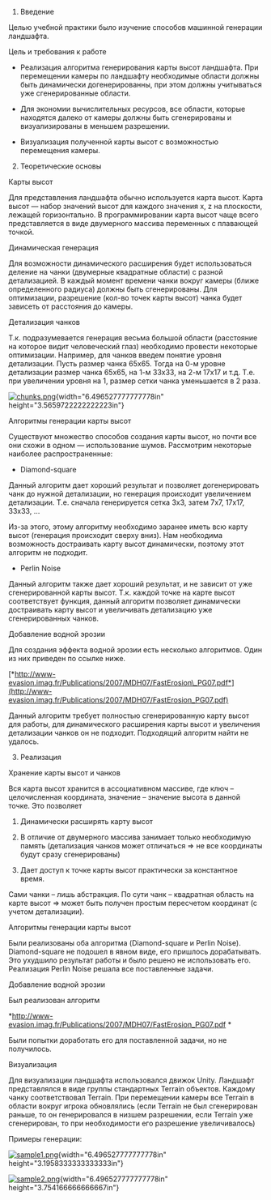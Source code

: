 1.  Введение

Целью учебной практики было изучение способов машинной генерации
ландшафта.

Цель и требования к работе

-   Реализация алгоритма генерирования карты высот ландшафта. При
    перемещении камеры по ландшафту необходимые области должны быть
    динамически догенерированны, при этом должны учитываться уже
    сгенерированные области.

-   Для экономии вычислительных ресурсов, все области, которые находятся
    далеко от камеры должны быть сгенерированы и визуализированы в
    меньшем разрешении.

-   Визуализация полученной карты высот с возможностью
    перемещения камеры.

2.  Теоретические основы

Карты высот

Для представления ландшафта обычно используется карта высот. Карта высот
— набор значений высот для каждого значения x, z на плоскости, лежащей
горизонтально. В программировании карта высот чаще всего представляется
в виде двумерного массива переменных с плавающей точкой.

Динамическая генерация

Для возможности динамического расширения будет использоваться деление на
чанки (двумерные квадратные области) с разной детализацией. В каждый
момент времени чанки вокруг камеры (ближе определенного радиуса) должны
быть сгенерированы. Для оптимизации, разрешение (кол-во точек карты
высот) чанка будет зависеть от расстояния до камеры.

Детализация чанков

Т.к. подразумевается генерация весьма большой области (расстояние на
которое видит человеческий глаз) необходимо провести некоторые
оптимизации. Например, для чанков введем понятие уровня детализации.
Пусть размер чанка 65x65. Тогда на 0-м уровне детализации размер чанка
65x65, на 1-м 33x33, на 2-м 17x17 и т.д. Т.е. при увеличении уровня на
1, размер сетки чанка уменьшается в 2 раза.

[![chunks.png](http://s11.postimg.org/yt103r5cj/chunks.png)](http://postimg.org/image/5dvbur0sv/){width="6.496527777777778in"
height="3.5659722222222223in"}

Алгоритмы генерации карты высот

Существуют множество способов создания карты высот, но почти все они
схожи в одном — использование шумов. Рассмотрим некоторые наиболее
распространенные:

-   Diamond-square

Данный алгоритм дает хороший результат и позволяет догенерировать чанк
до нужной детализации, но генерация происходит увеличением детализации.
Т.е. сначала генерируется сетка 3x3, затем 7x7, 17x17, 33x33, …

Из-за этого, этому алгоритму необходимо заранее иметь всю карту высот
(генерация происходит сверху вниз). Нам необходима возможность
достраивать карту высот динамически, поэтому этот алгоритм не подходит.

-   Perlin Noise

Данный алгоритм также дает хороший результат, и не зависит от уже
сгенерированной карты высот. Т.к. каждой точке на карте высот
соответствует функция, данный алгоритм позволяет динамически достраивать
карту высот и увеличивать детализацию уже сгенерированных чанков.

Добавление водной эрозии

Для создания эффекта водной эрозии есть несколько алгоритмов. Один из
них приведен по ссылке ниже.

[*http://www-evasion.imag.fr/Publications/2007/MDH07/FastErosion\_PG07.pdf*](http://www-evasion.imag.fr/Publications/2007/MDH07/FastErosion_PG07.pdf)

Данный алгоритм требует полностью сгенерированную карту высот для
работы, для динамического расширения карты высот и увеличения
детализации чанков он не подходит. Подходящий алгоритм найти не удалось.

3.  Реализация

Хранение карты высот и чанков

Вся карта высот хранится в ассоциативном массиве, где ключ –
целочисленная координата, значение – значение высота в данной точке. Это
позволяет

1.  Динамически расширять карту высот

2.  В отличие от двумерного массива занимает только необходимую память
    (детализация чанков может отличаться =&gt; не все координаты будут
    сразу сгенерированы)

3.  Дает доступ к точке карты высот практически за константное время.

Сами чанки – лишь абстракция. По сути чанк – квадратная область на карте
высот =&gt; может быть получен простым пересчетом координат (с учетом
детализации).

Алгоритмы генерации карты высот

Были реализованы оба алгоритма (Diamond-square и Perlin Noise).
Diamond-square не подошел в явном виде, его пришлось дорабатывать. Это
ухудшило результат работы и было решено не использовать его. Реализация
Perlin Noise решала все поставленные задачи.

Добавление водной эрозии

Был реализован алгоритм

*<http://www-evasion.imag.fr/Publications/2007/MDH07/FastErosion_PG07.pdf>
*

Были попытки доработать его для поставленной задачи, но не получилось.

Визуализация

Для визуализации ландшафта использовался движок Unity. Ландшафт
представлялся в виде группы стандартных Terrain объектов. Каждому чанку
соответствовал Terrain. При перемещении камеры все Terrain в области
вокруг игрока обновлялись (если Terrain не был сгенерирован раньше, то
он генерировался в низшем разрешении, если Terrain уже сгенерирован, то
при необходимости его разрешение увеличивалось)

Примеры генерации:

[![sample1.png](http://s18.postimg.org/y966vf0mh/sample1.png)](http://postimg.org/image/u01gt8xd1/){width="6.496527777777778in"
height="3.1958333333333333in"}

[![sample2.png](http://s17.postimg.org/7pa5m851r/sample2.png)](http://postimg.org/image/esi11uah7/){width="6.496527777777778in"
height="3.754166666666667in"}

